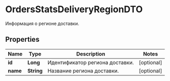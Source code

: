 

# OrdersStatsDeliveryRegionDTO

Информация о регионе доставки.

## Properties

| Name | Type | Description | Notes |
|------------ | ------------- | ------------- | -------------|
|**id** | **Long** | Идентификатор региона доставки. |  [optional] |
|**name** | **String** | Название региона доставки. |  [optional] |



